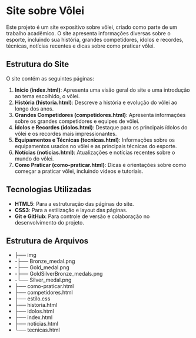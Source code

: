 ﻿# Site sobre Vôlei

Este projeto é um site expositivo sobre vôlei, criado como parte de um trabalho acadêmico. O site apresenta informações diversas sobre o esporte, incluindo sua história, grandes competidores, ídolos e recordes, técnicas, notícias recentes e dicas sobre como praticar vôlei.

## Estrutura do Site

O site contém as seguintes páginas:

1. **Início (index.html)**: Apresenta uma visão geral do site e uma introdução ao tema escolhido, o vôlei.
2. **História (historia.html)**: Descreve a história e evolução do vôlei ao longo dos anos.
3. **Grandes Competidores (competidores.html)**: Apresenta informações sobre os grandes competidores e equipes de vôlei.
4. **Ídolos e Recordes (idolos.html)**: Destaque para os principais ídolos do vôlei e os recordes mais impressionantes.
5. **Equipamentos e Técnicas (tecnicas.html)**: Informações sobre os equipamentos usados no vôlei e as principais técnicas do esporte.
6. **Notícias (noticias.html)**: Atualizações e notícias recentes sobre o mundo do vôlei.
7. **Como Praticar (como-praticar.html)**: Dicas e orientações sobre como começar a praticar vôlei, incluindo vídeos e tutoriais.

## Tecnologias Utilizadas

- **HTML5**: Para a estruturação das páginas do site.
- **CSS3**: Para a estilização e layout das páginas.
- **Git e GitHub**: Para controle de versão e colaboração no desenvolvimento do projeto.

## Estrutura de Arquivos

- ├── img                         
- -├── Bronze_medal.png             
- -├── Gold_medal.png               
- -├── GoldSilverBronze_medals.png  
- -└── Silver_medal.png            
- ├── como-praticar.html 
- ├── competidores.html 
- ├── estilo.css 
- ├── historia.html 
- ├── idolos.html 
- ├── index.html 
- ├── noticias.html 
- └── tecnicas.html
